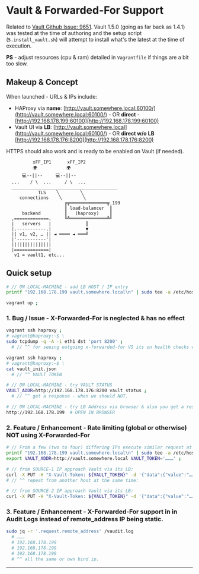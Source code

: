 # Vault & Forwarded-For Support

Related to [Vault Github Issue: 9651](https://github.com/hashicorp/vault/issues/9651). Vault 1.5.0 (going as far back as 1.4.1) was tested at the time of authoring and the setup script (`5.install_vault.sh`) will attempt to install what's the latest at the time of execution. 

**PS** - adjust resources (cpu & ram) detailed in `Vagrantfile` if things are a bit too slow.

## Makeup & Concept

When launched - URLs & IPs include:
 - HAProxy via **name**: [http://vault.somewhere.local:60100/](http://vault.somewhere.local:60100/) - OR **direct** - [http://192.168.178.199:60100](http://192.168.178.199:60100)
 - Vault UI via **LB**: [http://vault.somewhere.local](http://vault.somewhere.local:60100/) - OR **direct w/o LB** [http://192.168.178.176:8200](http://192.168.178.176:8200) 

HTTPS should also work and is ready to be enabled on Vault (if needed).


```
          xFF_IP1      xFF_IP2  
          🌍           🌍       
      💻--||--     💻--||--     
  ...    / \  ...     / \  ...
  ________________________________________
            TLS    ╲        ╲ 
     connections    ╲        ╲
                      ╔╦══════════════╦.199
                      ║ load-balancer  ║
      backend         ║   (haproxy)    ║
  ,=============.     ╚╩══════════════╩╝
  |   servers   |             ║
  |.-----------.|             ▼
  || v1, v2, … || ◄ ════ ◄ ═══╝
  |'-----------'|
  |||||||||||||||
  |=============|
   v1 = vault1, etc...
```


## Quick setup

```bash
# // ON LOCAL-MACHINE - add LB HOST / IP entry
printf "192.168.178.199 vault.somewhere.local\n" | sudo tee -a /etc/hosts ;

vagrant up ;
```


### 1. **Bug / Issue** - X-Forwarded-For is neglected & has no effect

```bash
vagrant ssh haproxy ;
# vagrant@haproxy:~$ \
sudo tcpdump -q -A -i eth1 dst 'port 8200' ;
  # // ^^ for seeing outgoing x-forwarded-for VS its on health checks without it.

vagrant ssh haproxy ;
# vagrant@haproxy:~$ \
cat vault_init.json
  # // ^^ VAULT TOKEN

# // ON LOCAL-MACHINE - try VAULT STATUS
VAULT_ADDR=http://192.168.178.176:8200 vault status ;
  # // ^^ get a response - when we should NOT.

# // ON LOCAL-MACHINE - try LB Address via browser & also you get a response:
http://192.168.178.199  # OPEN IN BROWSER
```


### 2. **Feature / Enhancement** - Rate limiting (global or otherwise) NOT using X-Forwarded-For

```bash
# // From a few (two to four) differing IPs execute similar request at the same time concurrently:
printf "192.168.178.199 vault.somewhere.local\n" | sudo tee -a /etc/hosts ;
export VAULT_ADDR=http://vault.somewhere.local VAULT_TOKEN='………' ;

# // from SOURCE-1 IP approach Vault via its LB:
curl -X PUT -H "X-Vault-Token: ${VAULT_TOKEN}" -d '{"data":{"value":"………"}}' ${VAULT_ADDR}/v1/kv/data/test ;
# // ^^ repeat from another host at the same time:

# // from SOURCE-2 IP approach Vault via its LB:
curl -X PUT -H "X-Vault-Token: ${VAULT_TOKEN}" -d '{"data":{"value":"………"}}' ${VAULT_ADDR}/v1/kv/data/test ;
```


### 3. **Feature / Enhancement** - X-Forwarded-For support in in Audit Logs instead of remote_address IP being static.

```bash
sudo jq -r '.request.remote_address' /vaudit.log
  # ………
  # 192.168.178.199
  # 192.168.178.199
  # 192.168.178.199
  # ^^ all the same or own bind ip.
```


------

